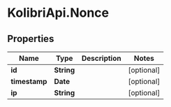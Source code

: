 # KolibriApi.Nonce

## Properties
Name | Type | Description | Notes
------------ | ------------- | ------------- | -------------
**id** | **String** |  | [optional] 
**timestamp** | **Date** |  | [optional] 
**ip** | **String** |  | [optional] 


